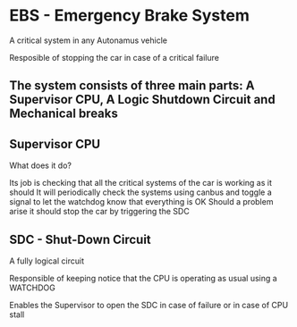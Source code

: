 
# EBS - Emergency Brake System
A critical system in any Autonamus vehicle

Resposible of stopping the car in case of a critical failure

## The system consists of three main parts: A Supervisor CPU, A Logic Shutdown Circuit and Mechanical breaks

## Supervisor CPU
What does it do?

Its job is checking that all the critical systems of the car is working as it should
It will periodically check the systems using canbus and toggle a signal to let the watchdog know that everything is OK
Should a problem arise it should stop the car by triggering the SDC


## SDC - Shut-Down Circuit

A fully logical circuit

Responsible of keeping notice that the CPU is operating as usual using a WATCHDOG

Enables the Supervisor to open the SDC in case of failure or
in case of CPU stall